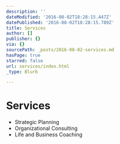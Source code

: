 ```yaml
---
description: ''
dateModified: '2016-08-02T18:28:15.447Z'
datePublished: '2016-08-02T18:28:15.789Z'
title: Services
author: []
publisher: {}
via: {}
sourcePath: _posts/2016-08-02-services.md
hasPage: true
starred: false
url: services/index.html
_type: Blurb

---
```

# Services

* Strategic Planning
* Organizational Consulting
* Life and Business Coaching